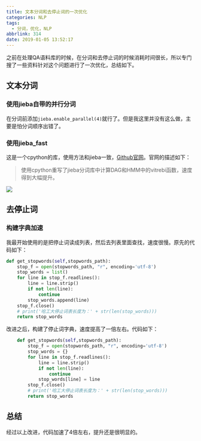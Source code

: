 ```yaml
---
title: 文本分词和去停止词的一次优化
categories: NLP
tags:
  - 分词，优化，NLP
abbrlink: 314
date: 2019-01-05 13:52:17
---
```

之前在处理QA语料库的时候，在分词和去停止词的时候消耗时间很长，所以专门搜了一些资料针对这个问题进行了一次优化，总结如下。
## 文本分词
### 使用jieba自带的并行分词
在分词前添加`jieba.enable_parallel(4)`就行了。但是我这里并没有这么做，主要是怕分词顺序出错了。
### 使用jieba_fast
这是一个cpython的库，使用方法和jieba一致，[Github官网](https://github.com/deepcs233/jieba_fast)。官网的描述如下：
> 使用cpython重写了jieba分词库中计算DAG和HMM中的vitrebi函数，速度得到大幅提升。

![](https://i.loli.net/2018/12/19/5c1a4826519eb.png)
## 去停止词
### 构建字典加速
我最开始使用的是把停止词读成列表，然后去列表里面查找，速度很慢。原先的代码如下：
```python
def get_stopwords(self,stopwords_path):
    stop_f = open(stopwords_path, "r", encoding='utf-8')
    stop_words = list()
    for line in stop_f.readlines():
        line = line.strip()
        if not len(line):
            continue
        stop_words.append(line)
    stop_f.close()
    # print('哈工大停止词表长度为：' + str(len(stop_words)))
    return stop_words
```
改进之后，构建了停止词字典，速度提高了一倍左右。代码如下：
```python
    def get_stopwords(self,stopwords_path):
        stop_f = open(stopwords_path, "r", encoding='utf-8')
        stop_words = {}
        for line in stop_f.readlines():
            line = line.strip()
            if not len(line):
                continue
            stop_words[line] = line
        stop_f.close()
        # print('哈工大停止词表长度为：' + str(len(stop_words)))
        return stop_words
```
## 总结
经过以上改进，代码加速了4倍左右，提升还是很明显的。